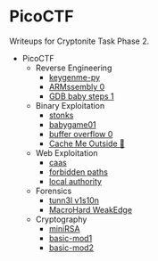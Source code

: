# PicoCTF

Writeups for Cryptonite Task Phase 2.

- PicoCTF
  - Reverse Engineering
    - [keygenme-py](./picoctf/rev/keygenme/readme.md)
    - [ARMssembly 0](./picoctf/rev/armssembly-0/readme.md)
    - [GDB baby steps 1](./picoctf/rev/gdb-1/readme.md)
  - Binary Exploitation
    - [stonks](./picoctf/bin/stonks/readme.md)
    - [babygame01](./picoctf/bin/babygame01/readme.md)
    - [buffer overflow 0](./picoctf/bin/buffer-overflow-0/readme.md)
    - [Cache Me Outside 🚧](./picoctf/bin/cache-me-outside/readme.md)
  - Web Exploitation
    - [caas](./picoctf/web/caas/readme.md)
    - [forbidden paths](./picoctf/web/forbidden-paths/readme.md)
    - [local authority](./picoctf/web/local-authority/readme.md)
  - Forensics
    - [tunn3l v1s10n](./picoctf/forensics/tunnel_vision/readme.md)
    - [MacroHard WeakEdge](./picoctf/forensics/mh_we/readme.md)
  - Cryptography
    - [miniRSA](./picoctf/crypto/minirsa/readme.md)
    - [basic-mod1](./picoctf/crypto/basic-mod1/readme.md)
    - [basic-mod2](./picoctf/crypto/basic-mod2/readme.md)
